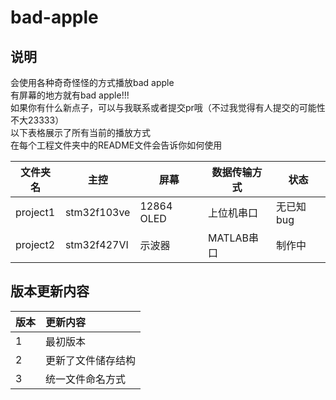 # bad-apple
## 说明
会使用各种奇奇怪怪的方式播放bad apple<br>
有屏幕的地方就有bad apple!!!<br>
如果你有什么新点子，可以与我联系或者提交pr哦（不过我觉得有人提交的可能性不大23333）<br>
以下表格展示了所有当前的播放方式<br>
在每个工程文件夹中的README文件会告诉你如何使用<br>

|文件夹名|主控|屏幕|数据传输方式|状态|
|-|-|-|-|-|
|project1|stm32f103ve|12864 OLED|上位机串口|无已知bug|
|project2|stm32f427VI|示波器|MATLAB串口|制作中|

## 版本更新内容
|版本|更新内容|
|:---|:---|
|1|最初版本|
|2|更新了文件储存结构|
|3|统一文件命名方式|

